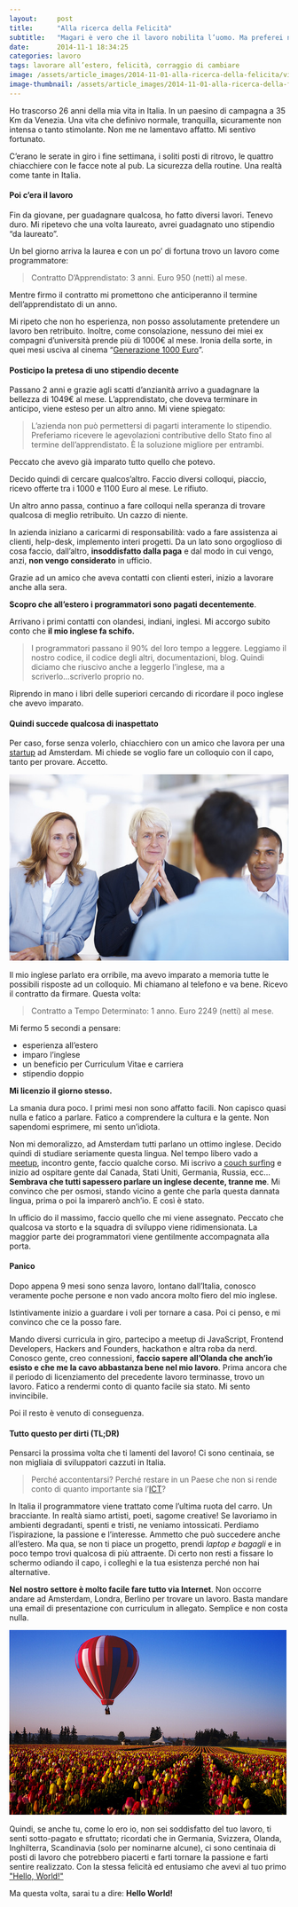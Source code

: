 ```yaml
---
layout:     post
title:      "Alla ricerca della Felicità"
subtitle:   "Magari è vero che il lavoro nobilita l’uomo. Ma preferei non diventare simile ad una bestia."
date:       2014-11-1 18:34:25
categories: lavoro
tags: lavorare all’estero, felicità, corraggio di cambiare
image: /assets/article_images/2014-11-01-alla-ricerca-della-felicita/viaggiare.gif
image-thumbnail: /assets/article_images/2014-11-01-alla-ricerca-della-felicita/viaggiare-thumb.gif
---
```


Ho trascorso 26 anni della mia vita in Italia. In un paesino di campagna a 35 Km da Venezia. Una vita che definivo normale, tranquilla, sicuramente non intensa o tanto stimolante. Non me ne lamentavo affatto. Mi sentivo fortunato. 

C’erano le serate in giro i fine settimana, i soliti posti di ritrovo, le quattro chiacchiere con le facce note al pub. La sicurezza della routine. Una realtà come tante in Italia.

#### Poi c’era il lavoro

Fin da giovane, per guadagnare qualcosa, ho fatto diversi lavori. Tenevo duro. Mi ripetevo che una volta laureato, avrei guadagnato uno stipendio “da laureato”. 

Un bel giorno arriva la laurea e con un po’ di fortuna trovo un lavoro come programmatore: 
> Contratto D’Apprendistato: 3 anni. Euro 950 (netti) al mese.

Mentre firmo il contratto mi promettono che anticiperanno il termine dell’apprendistato di un anno.

Mi ripeto che non ho esperienza, non posso assolutamente pretendere un lavoro ben retribuito. Inoltre, come consolazione, nessuno dei miei ex compagni d’università prende più di 1000&euro; al mese. Ironia della sorte, in quei mesi usciva al cinema “[Generazione 1000 Euro]”.

#### Posticipo la pretesa di uno stipendio decente

Passano 2 anni e grazie agli scatti d’anzianità arrivo a guadagnare la bellezza di 1049&euro; al mese. L’apprendistato, che doveva terminare in anticipo, viene esteso per un altro anno. Mi viene spiegato: 
> L’azienda non può permettersi di pagarti interamente lo stipendio. Preferiamo ricevere le agevolazioni contributive dello Stato fino al termine dell’apprendistato. &Egrave; la soluzione migliore per entrambi.

Peccato che avevo già imparato tutto quello che potevo. 

Decido quindi di cercare qualcos’altro.
Faccio diversi colloqui, piaccio, ricevo offerte tra i 1000 e 1100 Euro al mese. Le rifiuto.

Un altro anno passa, continuo a fare colloqui nella speranza di trovare qualcosa di meglio retribuito. Un cazzo di niente.

In azienda iniziano a caricarmi di responsabilità: vado a fare assistenza ai clienti, help-desk, implemento interi progetti. Da un lato sono orgoglioso di cosa faccio, dall’altro, **insoddisfatto dalla paga** e dal modo in cui vengo, anzi, **non vengo considerato** in ufficio.

Grazie ad un amico che aveva contatti con clienti esteri, inizio a lavorare anche alla sera.

**Scopro che all’estero i programmatori sono pagati decentemente**.

Arrivano i primi contatti con olandesi, indiani, inglesi.
Mi accorgo subito conto che __il mio inglese fa schifo.__

>I programmatori passano il 90% del loro tempo a leggere. Leggiamo il nostro codice, il codice degli altri, documentazioni, blog. Quindi diciamo che riuscivo anche a leggerlo l’inglese, ma a scriverlo...scriverlo proprio no.

Riprendo in mano i libri delle superiori cercando di ricordare il poco inglese che avevo imparato.

#### Quindi succede qualcosa di inaspettato

Per caso, forse senza volerlo, chiacchiero con un amico che lavora per una [startup] ad Amsterdam. Mi chiede se voglio fare un colloquio con il capo, tanto per provare. Accetto.

![Il primo colloquio in inglese: emozionante](/assets/article_images/2014-11-01-alla-ricerca-della-felicita/colloquio.jpg)

Il mio inglese parlato era orribile, ma avevo imparato a memoria tutte le possibili risposte ad un colloquio.  Mi chiamano al telefono e va bene. Ricevo il contratto da firmare. Questa volta:

> Contratto a Tempo Determinato: 1 anno. Euro 2249 (netti) al mese.

Mi fermo 5 secondi a pensare:

- esperienza all’estero
- imparo l’inglese 
- un beneficio per Curriculum Vitae e carriera
- stipendio doppio

**Mi licenzio il giorno stesso.**

La smania dura poco. I primi mesi non sono affatto facili. Non capisco quasi nulla e fatico a parlare. 
Fatico a comprendere la cultura e la gente. Non sapendomi esprimere, mi sento un’idiota.

Non mi demoralizzo, ad Amsterdam tutti parlano un ottimo inglese. Decido quindi di studiare seriamente questa lingua. Nel tempo libero vado a [meetup], incontro gente, faccio qualche corso. Mi iscrivo a [couch surfing] e inizio ad ospitare gente dal Canada, Stati Uniti, Germania, Russia, ecc… 
**Sembrava che tutti sapessero parlare un inglese decente, tranne me**. Mi convinco che per osmosi, stando vicino a gente che parla questa dannata lingua, prima o poi la imparerò anch’io. E così è stato.

In ufficio do il massimo, faccio quello che mi viene assegnato. Peccato che qualcosa va storto e la squadra di sviluppo viene ridimensionata. La maggior parte dei programmatori viene gentilmente accompagnata alla porta.

#### Panico

Dopo appena 9 mesi sono senza lavoro, lontano dall’Italia, conosco veramente poche persone e non vado ancora molto fiero del mio inglese.

Istintivamente inizio a guardare i voli per tornare a casa.
Poi ci penso, e mi convinco che ce la posso fare.

Mando diversi curricula in giro, partecipo a meetup di JavaScript, Frontend Developers, Hackers and Founders, hackathon e altra roba da nerd. Conosco gente, creo connessioni, **faccio sapere all’Olanda che anch’io esisto e che me la cavo abbastanza bene nel mio lavoro**.
Prima ancora che il periodo di licenziamento del precedente lavoro terminasse, trovo un lavoro.
Fatico a rendermi conto di quanto facile sia stato. Mi sento invincibile.

Poi il resto è venuto di conseguenza.

#### Tutto questo per dirti (TL;DR)
Pensarci la prossima volta che ti lamenti del lavoro!
Ci sono centinaia, se non migliaia di sviluppatori cazzuti in Italia.

>Perché accontentarsi? Perché restare in un Paese che non si rende conto di quanto importante sia l’[ICT]?

In Italia il programmatore viene trattato come l’ultima ruota del carro. Un bracciante.
In realtà siamo artisti, poeti, sagome creative! Se lavoriamo in ambienti degradanti, spenti e tristi, ne veniamo intossicati. Perdiamo l’ispirazione, la passione e l’interesse. 
Ammetto che può succedere anche all’estero. Ma qua, se non ti piace un progetto, prendi *laptop e bagagli* e in poco tempo trovi qualcosa di più attraente. Di certo non resti a fissare lo schermo odiando il capo, i colleghi e la tua esistenza perché non hai alternative.

**Nel nostro settore è molto facile fare tutto via Internet**. Non occorre andare ad Amsterdam, Londra, Berlino per trovare un lavoro.
Basta mandare una email di presentazione con curriculum in allegato. Semplice e non costa nulla.

![Alla scoperta di nuove realtà (Olanda)](/assets/article_images/2014-11-01-alla-ricerca-della-felicita/baloon.jpg)

Quindi, se anche tu, come lo ero io, non sei soddisfatto del tuo lavoro, ti senti sotto-pagato e sfruttato; ricordati che in Germania, Svizzera, Olanda, Inghilterra,  Scandinavia (solo per nominarne alcune), ci sono centinaia di posti di lavoro che potrebbero piacerti e farti tornare la passione e farti sentire realizzato. Con la stessa felicità ed entusiamo che avevi al tuo primo ["Hello, World!"]

Ma questa volta, sarai tu a dire: **Hello World!**

[ICT]: http://it.wikipedia.org/wiki/Tecnologie_dell%27informazione_e_della_comunicazione
[Generazione 1000 Euro]:  http://www.imdb.com/title/tt1272014/
[startup]: http://it.wikipedia.org/wiki/Startup_%28economia%29
[meetup]: http://www.meetup.com/
[couch surfing]: https://www.couchsurfing.org/
["Hello, World!"]: http://it.wikipedia.org/wiki/Hello_world
